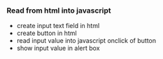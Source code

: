 ### Read from html into javascript 
- create input text field in html
- create button in html
- read input value into javascript onclick of button
- show input value in alert box